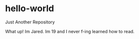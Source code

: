 # hello-world
Just Another Repository 

What up! Im Jared.
Im 19 and I never f-ing learned how to read. 


